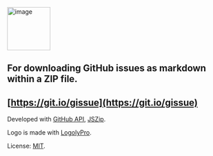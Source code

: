 <img src="https://gissue.github.io/img/logo.png" alt="image" width=100px>

## For downloading GitHub issues as markdown within a ZIP file.
## [https://git.io/gissue](https://git.io/gissue)

Developed with [GitHub API](https://developer.github.com/v3/issues/), [JSZip](https://stuk.github.io/jszip/).

Logo is made with [LogolyPro](https://logoly.pro/).

License: [MIT](./LICENSE).
